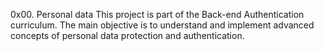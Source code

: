 0x00. Personal data
This project is part of the Back-end Authentication curriculum. The main objective
is to understand and implement advanced concepts of personal data protection and
authentication.
